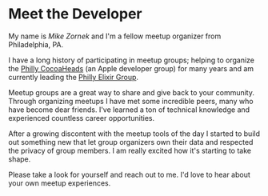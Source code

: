 # Meet the Developer

My name is *Mike Zornek* and I'm a fellow meetup organizer from Philadelphia, PA.

I have a long history of participating in meetup groups; helping to organize the [Philly CocoaHeads](http://phillycocoa.org) (an Apple developer group) for many years and am currently leading the [Philly Elixir Group](https://phillyelixir.clubhouse.host/).

Meetup groups are a great way to share and give back to your community. Through organizing meetups I have met some incredible peers, many who have become dear friends. I've learned a ton of technical knowledge and experienced countless career opportunities.

After a growing discontent with the meetup tools of the day I started to build out something new that let group organizers own their data and respected the privacy of group members. I am really excited how it's starting to take shape.

Please take a look for yourself and reach out to me. I'd love to hear about your own meetup experiences.